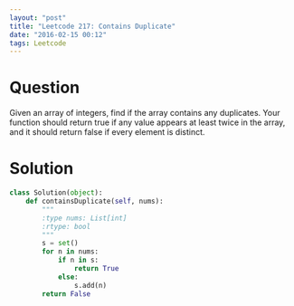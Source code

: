 ```yaml
---
layout: "post"
title: "Leetcode 217: Contains Duplicate"
date: "2016-02-15 00:12"
tags: Leetcode
---
```


# Question
Given an array of integers, find if the array contains any duplicates. Your function should return true if any value appears at least twice in the array, and it should return false if every element is distinct.

# Solution

```python
class Solution(object):
    def containsDuplicate(self, nums):
        """
        :type nums: List[int]
        :rtype: bool
        """
        s = set()
        for n in nums:
            if n in s:
                return True
            else:
                s.add(n)
        return False
```
